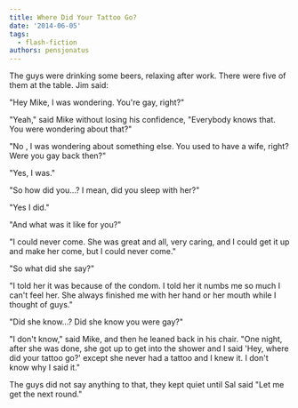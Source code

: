 ```yaml
---
title: Where Did Your Tattoo Go?
date: '2014-06-05'
tags:
  - flash-fiction
authors: pensjonatus
---
```


The guys were drinking some beers, relaxing after work. There were five of them
at the table. Jim said:

<!-- truncate -->

"Hey Mike, I was wondering. You're gay, right?"

"Yeah," said Mike without losing his confidence, "Everybody knows that. You were
wondering about that?"

"No , I was wondering about something else. You used to have a wife, right? Were
you gay back then?"

"Yes, I was."

"So how did you...? I mean, did you sleep with her?"

"Yes I did."

"And what was it like for you?"

"I could never come. She was great and all, very caring, and I could get it up
and make her come, but I could never come."

"So what did she say?"

"I told her it was because of the condom. I told her it numbs me so much I can't
feel her. She always finished me with her hand or her mouth while I thought of
guys."

"Did she know...? Did she know you were gay?"

"I don't know," said Mike, and then he leaned back in his chair. "One night,
after she was done, she got up to get into the shower and I said 'Hey, where did
your tattoo go?' except she never had a tattoo and I knew it. I don't know why I
said it."

The guys did not say anything to that, they kept quiet until Sal said "Let me
get the next round."
